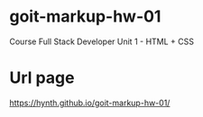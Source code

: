 # goit-markup-hw-01

Course Full Stack Developer Unit 1 - HTML + CSS

# Url page

https://hynth.github.io/goit-markup-hw-01/
